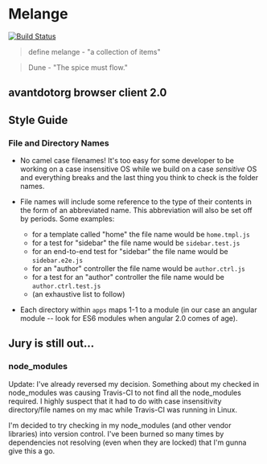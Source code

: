 # Melange

[![Build Status](https://travis-ci.org/avantdotorg/melange.svg?branch=master)](https://travis-ci.org/avantdotorg/melange)

>define melange - "a collection of items"

>Dune - "The spice must flow."

## avantdotorg browser client 2.0

## Style Guide

### File and Directory Names

- No camel case filenames! It's too easy for some developer to be working on a case insensitive OS while we build on a case *sensitive* OS and everything breaks and the last thing you think to check is the folder names.

- File names will include some reference to the type of their contents in the form of an abbreviated name.  This abbreviation will also be set off by periods.  Some examples:
  - for a template called "home" the file name would be `home.tmpl.js`
  - for a test for "sidebar" the file name would be `sidebar.test.js`
  - for an end-to-end test for "sidebar" the file name would be `sidebar.e2e.js`
  - for an "author" controller the file name would be `author.ctrl.js`
  - for a test for an "author" controller the file name would be `author.ctrl.test.js`
  - (an exhaustive list to follow)

- Each directory within `apps` maps 1-1 to a module (in our case an angular module -- look for ES6 modules when angular 2.0 comes of age).


## Jury is still out...

### node_modules

Update: I've already reversed my decision. Something about my checked in node_modules was causing Travis-CI to not find all the node_modules required. I highly suspect that it had to do with case insensitivity directory/file names on my mac while Travis-CI was running in Linux.

I'm decided to try checking in my node_modules (and other vendor libraries) into version control.  I've been burned so many times by dependencies not resolving (even when they are locked) that I'm gunna give this a go.

